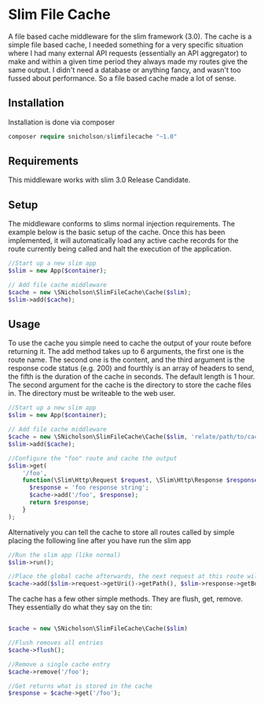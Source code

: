 # Slim File Cache
A file based cache middleware for the slim framework (3.0). The cache is a simple file based cache, I needed something 
for a very specific situation where I had many external API requests (essentially an API aggregator) 
to make and within a given time period they always made my routes give the same output.
I didn't need a database or anything fancy, and wasn't too fussed about performance.
So a file based cache made a lot of sense.

## Installation
Installation is done via composer
```php
composer require snicholson/slimfilecache "~1.0"
```

## Requirements
This middleware works with slim 3.0 Release Candidate.

## Setup
The middleware conforms to slims normal injection requirements. The example below is the basic setup of the cache.
Once this has been implemented, it will automatically load any active cache records for the route currently being called and 
halt the execution of the application.

```php
//Start up a new slim app
$slim = new App($container);

// Add file cache middleware
$cache = new \SNicholson\SlimFileCache\Cache($slim);
$slim->add($cache);
```

## Usage
To use the cache you simple need to cache the output of your route before returning it. The add method takes up to 6 arguments,
the first one is the route name. The second one is the content, and the third argument is the response code status (e.g. 200) and fourthly is an array of headers to send, the fifth is the duration of the cache in seconds.
The default length is 1 hour. The second argument for the cache is the directory to store the cache files in.
The directory must be writeable to the web user.

```php
//Start up a new slim app
$slim = new App($container);

// Add file cache middleware
$cache = new \SNicholson\SlimFileCache\Cache($slim, 'relate/path/to/cache/directory');
$slim->add($cache);

//Configure the "foo" route and cache the output
$slim->get(
    '/foo',
    function(\Slim\Http\Request $request, \Slim\Http\Response $response, $args) use ($cache) {
      $response = 'foo response string';
      $cache->add('/foo', $response);
      return $response;
    }
);

```

Alternatively you can tell the cache to store all routes called by simple placing the following line after you have
run the slim app
```php
//Run the slim app (like normal)
$slim->run();

//Place the global cache afterwards, the next request at this route will be cached
$cache->add($slim->request->getUri()->getPath(), $slim->response->getBody()->__toString());

```

The cache has a few other simple methods. They are flush, get, remove. They essentially do what they say on the tin:

```php 

$cache = new \SNicholson\SlimFileCache\Cache($slim)

//Flush removes all entries
$cache->flush();

//Remove a single cache entry
$cache->remove('/foo');

//Get returns what is stored in the cache
$response = $cache->get('/foo');

```
